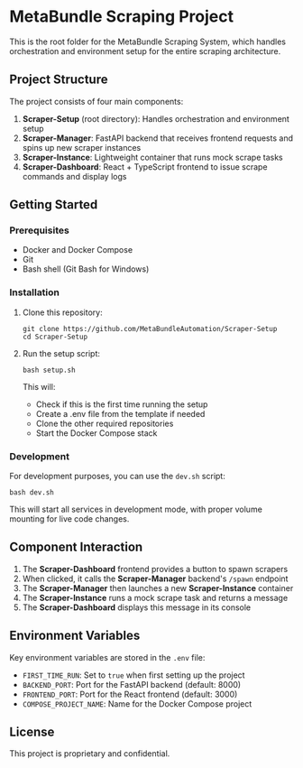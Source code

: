 # MetaBundle Scraping Project

This is the root folder for the MetaBundle Scraping System, which handles orchestration and environment setup for the entire scraping architecture.

## Project Structure

The project consists of four main components:

1. **Scraper-Setup** (root directory): Handles orchestration and environment setup
2. **Scraper-Manager**: FastAPI backend that receives frontend requests and spins up new scraper instances
3. **Scraper-Instance**: Lightweight container that runs mock scrape tasks
4. **Scraper-Dashboard**: React + TypeScript frontend to issue scrape commands and display logs

## Getting Started

### Prerequisites

- Docker and Docker Compose
- Git
- Bash shell (Git Bash for Windows)

### Installation

1. Clone this repository:
   ```
   git clone https://github.com/MetaBundleAutomation/Scraper-Setup
   cd Scraper-Setup
   ```

2. Run the setup script:
   ```
   bash setup.sh
   ```
   This will:
   - Check if this is the first time running the setup
   - Create a .env file from the template if needed
   - Clone the other required repositories
   - Start the Docker Compose stack

### Development

For development purposes, you can use the `dev.sh` script:

```
bash dev.sh
```

This will start all services in development mode, with proper volume mounting for live code changes.

## Component Interaction

1. The **Scraper-Dashboard** frontend provides a button to spawn scrapers
2. When clicked, it calls the **Scraper-Manager** backend's `/spawn` endpoint
3. The **Scraper-Manager** then launches a new **Scraper-Instance** container
4. The **Scraper-Instance** runs a mock scrape task and returns a message
5. The **Scraper-Dashboard** displays this message in its console

## Environment Variables

Key environment variables are stored in the `.env` file:

- `FIRST_TIME_RUN`: Set to `true` when first setting up the project
- `BACKEND_PORT`: Port for the FastAPI backend (default: 8000)
- `FRONTEND_PORT`: Port for the React frontend (default: 3000)
- `COMPOSE_PROJECT_NAME`: Name for the Docker Compose project

## License

This project is proprietary and confidential.

